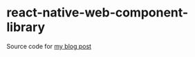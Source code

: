 # react-native-web-component-library

Source code for [my blog post](https://www.omc345.com/react-native-web-component-library/)
